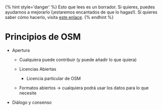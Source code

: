 {% hint style='danger' %}
Esto que lees es un borrador. Si quieres, puedes ayudarnos a mejorarlo (¡estaremos encantados de que lo hagas!). Si quieres saber cómo hacerlo, visita [este enlace](https://mapcolabora.gitbooks.io/meta-manual/content/).
{% endhint %}

# Principios de OSM

* Apertura
  * Cualquiera puede contribuir \(y puede añadir lo que quiera\)
  * Licencias Abiertas
    * Licencia particular de OSM

  * Formatos abiertos -&gt; cualquiera podrá usar los datos para lo que necesite

* Diálogo y consenso
